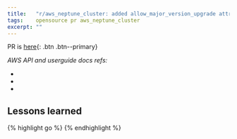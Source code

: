 ```yaml
---
title:   "r/aws_neptune_cluster: added allow_major_version_upgrade attribute"
tags:    opensource pr aws_neptune_cluster
excerpt: ""
---
```


PR is [here][pr]{: .btn .btn--primary}


*AWS API and userguide docs refs:*
- []()
- []()
- []()

## Lessons learned

{% highlight go %}
{% endhighlight %}

[pr]: https://github.com/hashicorp/terraform-provider-aws/pull/25140